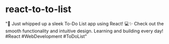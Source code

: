 # react-to-to-list
"🚀 Just whipped up a sleek To-Do List app using React! 💻✨ Check out the smooth functionality and intuitive design. Learning and building every day! #React #WebDevelopment #ToDoList"
